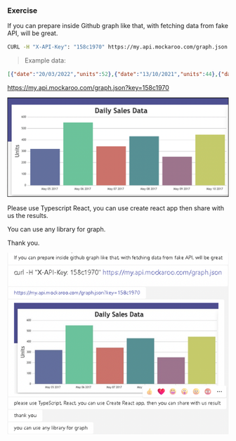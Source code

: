 ### Exercise 


If you can prepare inside Github graph like that, with fetching data from fake API, will be great.


```bash
CURL -H "X-API-Key": "158c1970" https://my.api.mockaroo.com/graph.json
```

> Example data:
```json
[{"date":"20/03/2022","units":52},{"date":"13/10/2021","units":44},{"date":"27/11/2021","units":74},{"date":"25/04/2022","units":71},{"date":"24/04/2022","units":81},{"date":"12/04/2022","units":49},{"date":"18/07/2022","units":100},{"date":"05/11/2021","units":47},{"date":"03/10/2021","units":54},{"date":"01/10/2021","units":46}]
```

https://my.api.mockaroo.com/graph.json?key=158c1970

<img src="graph.png"/>

Please use Typescript React, you can use create react app then share with us the results.

You can use any library for graph.

Thank you.


<img src="task.png"/>


